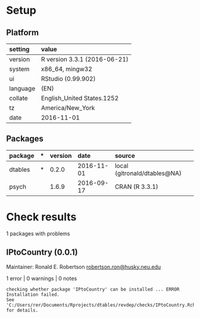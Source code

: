 # Setup

## Platform

|setting  |value                        |
|:--------|:----------------------------|
|version  |R version 3.3.1 (2016-06-21) |
|system   |x86_64, mingw32              |
|ui       |RStudio (0.99.902)           |
|language |(EN)                         |
|collate  |English_United States.1252   |
|tz       |America/New_York             |
|date     |2016-11-01                   |

## Packages

|package |*  |version |date       |source                       |
|:-------|:--|:-------|:----------|:----------------------------|
|dtables |*  |0.2.0   |2016-11-01 |local (gitronald/dtables@NA) |
|psych   |   |1.6.9   |2016-09-17 |CRAN (R 3.3.1)               |

# Check results
1 packages with problems

## IPtoCountry (0.0.1)
Maintainer: Ronald E. Robertson <robertson.ron@husky.neu.edu>

1 error  | 0 warnings | 0 notes

```
checking whether package 'IPtoCountry' can be installed ... ERROR
Installation failed.
See 'C:/Users/rer/Documents/Rprojects/dtables/revdep/checks/IPtoCountry.Rcheck/00install.out' for details.
```

